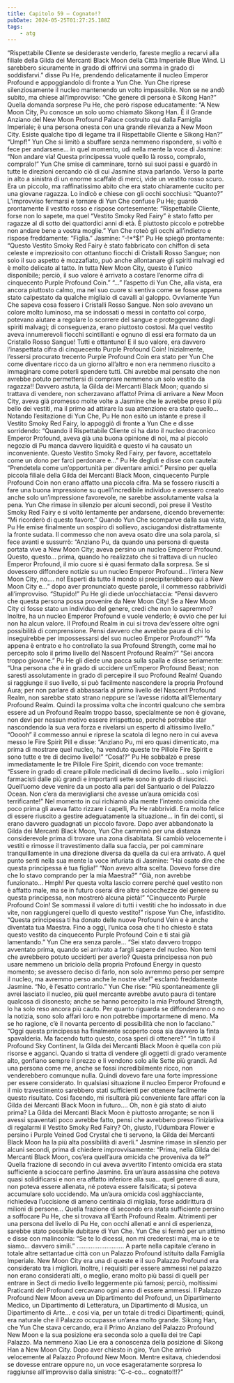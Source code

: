 ```yaml
---
title: Capitolo 59 – Cognato!?
pubDate: 2024-05-25T01:27:25.188Z
tags:
    - atg
---
```



“Rispettabile Cliente se desideraste venderlo, fareste meglio a recarvi alla filiale della Gilda dei Mercanti Black Moon della Città Imperiale Blue Wind. Lì sarebbero sicuramente in grado di offrirvi una somma in grado di soddisfarvi.” disse Pu He, prendendo delicatamente il nucleo Emperor Profound e appoggiandolo di fronte a Yun Che.
Yun Che riprese silenziosamente il nucleo mantenendo un volto impassibile. Non se ne andò subito, ma chiese all’improvviso: “Che genere di persona è Sikong Han?”
Quella domanda sorprese Pu He, che però rispose educatamente: “A New Moon City, Pu conosce un solo uomo chiamato Sikong Han. È il Grande Anziano del New Moon Profound Palace costruito qui dalla Famiglia Imperiale; è una persona onesta con una grande rilevanza a New Moon City. Esiste qualche tipo di legame tra il Rispettabile Cliente e Sikong Han?”
“Umpf!”
Yun Che si limitò a sbuffare senza nemmeno rispondere, si voltò e fece per andarsene… in quel momento, udì nella mente la voce di Jasmine: “Non andare via! Questa principessa vuole quello là rosso, compralo, compralo!”
Yun Che smise di camminare, tornò sui suoi passi e guardò in tutte le direzioni cercando ciò di cui Jasmine stava parlando. Verso la parte in alto a sinistra di un enorme scaffale di merci, vide un vestito rosso scuro. Era un piccolo, ma raffinatissimo abito che era stato chiaramente cucito per una giovane ragazza. Lo indicò e chiese con gli occhi socchiusi: “Quanto?”
L’improvviso fermarsi e tornare di Yun Che confuse Pu He; guardò prontamente il vestito rosso e rispose cortesemente: “Rispettabile Cliente, forse non lo sapete, ma quel “Vestito Smoky Red Fairy” è stato fatto per ragazze al di sotto dei quattordici anni di età. È piuttosto piccolo e potrebbe non andare bene a vostra moglie.”
Yun Che roteò gli occhi all’indietro e rispose freddamente: “Figlia.”
Jasmine: “-!*°$!”
Pu He spiegò prontamente: “Questo Vestito Smoky Red Fairy è stato fabbricato con chiffon di seta celeste e impreziosito con ottantuno fiocchi di Cristalli Rosso Sangue; non solo il suo aspetto è mozzafiato, può anche allontanare gli spiriti malvagi ed è molto delicato al tatto. In tutta New Moon City, questo è l’unico disponibile; perciò, il suo valore è arrivato a costare l’enorme cifra di cinquecento Purple Profound Coin.”
“…” l’aspetto di Yun Che, alla vista, era ancora piuttosto calmo, ma nel suo cuore si sentiva come se fosse appena stato calpestato da qualche migliaio di cavalli al galoppo.
Ovviamente Yun Che sapeva cosa fossero i Cristalli Rosso Sangue. Non solo avevano un colore molto luminoso, ma se indossati o messi in contatto col corpo, potevano aiutare a regolare lo scorrere del sangue e proteggevano dagli spiriti malvagi; di conseguenza, erano piuttosto costosi. Ma quel vestito aveva innumerevoli fiocchi scintillanti e ognuno di essi era formato da un Cristallo Rosso Sangue! Tutti e ottantuno! E il suo valore, era davvero l’inaspettata cifra di cinquecento Purple Profound Coin!
Inizialmente, l’essersi procurato trecento Purple Profound Coin era stato per Yun Che come diventare ricco da un giorno all’altro e non era nemmeno riuscito a immaginare come poterli spendere tutti. Chi avrebbe mai pensato che non avrebbe potuto permettersi di comprare nemmeno un solo vestito da ragazza!! Davvero astuta, la Gilda dei Mercanti Black Moon; quando si trattava di vendere, non scherzavano affatto!
Prima di arrivare a New Moon City, aveva già promesso molte volte a Jasmine che le avrebbe preso il più bello dei vestiti, ma il primo ad attirare la sua attenzione era stato quello…
Notando l’esitazione di Yun Che, Pu He non esitò un istante e prese il Vestito Smoky Red Fairy, lo appoggiò di fronte a Yun Che e disse sorridendo: “Quando il Rispettabile Cliente ci ha dato il nucleo draconico Emperor Profound, aveva già una buona opinione di noi, ma al piccolo negozio di Pu manca davvero liquidità e questo vi ha causato un inconveniente. Questo Vestito Smoky Red Fairy, per favore, accettatelo come un dono per farci perdonare e…”
Pu He deglutì e disse con cautela: “Prendetela come un’opportunità per diventare amici.”
Persino per quella piccola filiale della Gilda dei Mercanti Black Moon, cinquecento Purple Profound Coin non erano affatto una piccola cifra. Ma se fossero riusciti a fare una buona impressione su quell’incredibile individuo e avessero creato anche solo un’impressione favorevole, ne sarebbe assolutamente valsa la pena.
Yun Che rimase in silenzio per alcuni secondi, poi prese il Vestito Smoky Red Fairy e si voltò lentamente per andarsene, dicendo brevemente: “Mi ricorderò di questo favore.”
Quando Yun Che scomparve dalla sua vista, Pu He emise finalmente un sospiro di sollievo, asciugandosi distrattamente la fronte sudata. Il commesso che non aveva osato dire una sola parola, si fece avanti e sussurrò: “Anziano Pu, da quando una persona di questa portata vive a New Moon City; aveva persino un nucleo Emperor Profound. Questo, questo… prima, quando ho realizzato che si trattava di un nucleo Emperor Profound, il mio cuore si è quasi fermato dalla sorpresa. Se si dovessero diffondere notizie su un nucleo Emperor Profound… l’intera New Moon City, no…. no! Esperti da tutto il mondo si precipiterebbero qui a New Moon City e…” dopo aver pronunciato queste parole, il commesso rabbrividì all’improvviso.
“Stupido!” Pu He gli diede un’occhiataccia: “Pensi davvero che questa persona possa provenire da New Moon City! Se a New Moon City ci fosse stato un individuo del genere, credi che non lo sapremmo? Inoltre, ha un nucleo Emperor Profound e vuole venderlo; è ovvio che per lui non ha alcun valore. Il Profound Realm in cui si trova dev’essere oltre ogni possibilità di comprensione. Pensi davvero che avrebbe paura di chi lo inseguirebbe per impossessarsi del suo nucleo Emperor Profound?”
“Ma appena è entrato e ho controllato la sua Profound Strength, come mai ho percepito solo il primo livello del Nascent Profound Realm?”
“Sei ancora troppo giovane.” Pu He gli diede una pacca sulla spalla e disse seriamente: “Una persona che è in grado di uccidere un’Emperor Profound Beast; non saresti assolutamente in grado di percepire il suo Profound Realm! Quando si raggiunge il suo livello, si può facilmente nascondere la propria Profound Aura; per non parlare di abbassarla al primo livello del Nascent Profound Realm, non sarebbe stato strano neppure se l’avesse ridotta all’Elementary Profound Realm. Quindi la prossima volta che incontri qualcuno che sembra essere ad un Profound Realm troppo basso, specialmente se non è giovane, non devi per nessun motivo essere irrispettoso, perché potrebbe star nascondendo la sua vera forza e rivelarsi un esperto di altissimo livello.”
“Ooooh” il commesso annuì e riprese la scatola di legno nero in cui aveva messo le Fire Spirit Pill e disse: “Anziano Pu, mi ero quasi dimenticato, ma prima di mostrare quel nucleo, ha venduto queste tre Pillole Fire Spirit e sono tutte e tre di decimo livello!”
“Cosa!?” Pu He sobbalzò e prese immediatamente le tre Pillole Fire Spirit, dicendo con voce tremante: “Essere in grado di creare pillole medicinali di decimo livello… solo i migliori farmacisti dalle più grandi e importanti sette sono in grado di riuscirci. Quell’uomo deve venire da un posto alla pari del Santuario o del Palazzo Ocean. Non c’era da meravigliarsi che avesse un’aura omicida così terrificante!”
Nel momento in cui richiamò alla mente l’intento omicida che poco prima gli aveva fatto rizzare i capelli, Pu He rabbrividì. Era molto felice di essere riuscito a gestire adeguatamente la situazione… in fin dei conti, si erano davvero guadagnati un piccolo favore.
Dopo aver abbandonato la Gilda dei Mercanti Black Moon, Yun Che camminò per una distanza considerevole prima di trovare una zona disabitata. Si cambiò velocemente i vestiti e rimosse il travestimento dalla sua faccia, per poi camminare tranquillamente in una direzione diversa da quella da cui era arrivato. A quel punto sentì nella sua mente la voce infuriata di Jasmine:
“Hai osato dire che questa principessa è tua figlia!”
“Non avevo altra scelta. Dovevo forse dire che lo stavo comprando per la mia Maestra?”
“Già, non avrebbe funzionato… Hmph! Per questa volta lascio correre perché quel vestito non è affatto male, ma se in futuro oserai dire altre sciocchezze del genere su questa principessa, non mostrerò alcuna pietà!”
“Cinquecento Purple Profound Coin! Se sommassi il valore di tutti i vestiti che ho indossato in due vite, non raggiungerei quello di questo vestito!” rispose Yun Che, infastidito.
“Questa principessa ti ha donato delle nuove Profound Vein e è anche diventata tua Maestra. Fino a oggi, l’unica cosa che ti ho chiesto è stata questo vestito da cinquecento Purple Profound Coin e ti stai già lamentando.”
Yun Che era senza parole…
“Sei stato davvero troppo avventato prima, quando sei arrivato a fargli sapere del nucleo. Non temi che avrebbero potuto ucciderti per averlo? Questa principessa non può usare nemmeno un briciolo della propria Profound Energy in questo momento; se avessero deciso di farlo, non solo avremmo perso per sempre il nucleo, ma avremmo perso anche le nostre vite!” esclamò freddamente Jasmine.
“No, è l’esatto contrario.” Yun Che rise: “Più spontaneamente gli avrei lasciato il nucleo, più quel mercante avrebbe avuto paura di tentare qualcosa di disonesto; anche se hanno percepito la mia Profound Strength, lo ha solo reso ancora più cauto. Per quanto riguarda se diffonderanno o no la notizia, sono solo affari loro e non potrebbe importarmene di meno. Ma se ho ragione, c’è il novanta percento di possibilità che non lo facciano.”
“Oggi questa principessa ha finalmente scoperto cosa sia davvero la finta spavalderia. Ma facendo tutto questo, cosa speri di ottenere?”
“In tutto il Profound Sky Continent, la Gilda dei Mercanti Black Moon è quella con più risorse e agganci. Quando si tratta di vendere gli oggetti di grado veramente alto, gonfiano sempre il prezzo e li vendono solo alle Sette più grandi. Ad una persona come me, anche se fossi incredibilmente ricco, non venderebbero comunque nulla. Quindi dovevo fare una forte impressione per essere considerato. In qualsiasi situazione il nucleo Emperor Profound e il mio travestimento sarebbero stati sufficienti per ottenere facilmente questo risultato. Così facendo, mi risulterà più conveniente fare affari con la Gilda dei Mercanti Black Moon in futuro…. Oh, non è già stato di aiuto prima? La Gilda dei Mercanti Black Moon è piuttosto arrogante; se non li avessi spaventati poco avrebbe fatto, pensi che avrebbero preso l’iniziativa di regalarmi il Vestito Smoky Red Fairy? Oh, giusto, l’Udumbara Flower e persino i Purple Veined God Crystal che ti servono, la Gilda dei Mercanti Black Moon ha la più alta possibilità di averli.”
Jasmine rimase in silenzio per alcuni secondi, prima di chiedere improvvisamente: “Prima, nella Gilda dei Mercanti Black Moon, cos’era quell’aura omicida che proveniva da te?”
Quella frazione di secondo in cui aveva avvertito l’intento omicida era stata sufficiente a scioccare perfino Jasmine. Era un’aura assassina che poteva quasi solidificarsi e non era affatto inferiore alla sua… quel genere di aura, non poteva essere allenata, né poteva essere falsificata; si poteva accumulare solo uccidendo. Ma un’aura omicida così agghiacciante, richiedeva l’uccisione di ameno centinaia di migliaia, forse addirittura di milioni di persone…
Quella frazione di secondo era stata sufficiente persino a soffocare Pu He, che si trovava all’Earth Profound Realm. Altrimenti per una persona del livello di Pu He, con occhi allenati e anni di esperienza, sarebbe stato possibile dubitare di Yun Che.
Yun Che si fermò per un attimo e disse con malinconia: “Se te lo dicessi, non mi crederesti mai, ma io e te siamo… davvero simili.”
………………………
A parte nella capitale c’erano in totale altre settantadue città con un Palazzo Profound istituito dalla Famiglia Imperiale. New Moon City era una di queste e il suo Palazzo Profound era considerato tra i migliori. Inoltre, i requisiti per essere ammessi nel palazzo non erano considerati alti, o meglio, erano molto più bassi di quelli per entrare in Sect di medio livello leggermente più famosi; perciò, moltissimi Praticanti del Profound cercavano ogni anno di essere ammessi.
Il Palazzo Profound New Moon aveva un Dipartimento del Profound, un Dipartimento Medico, un Dipartimento di Letteratura, un Dipartimento di Musica, un Dipartimento di Arte… e così via, per un totale di tredici Dipartimenti; quindi, era naturale che il Palazzo occupasse un’area molto grande. Sikong Han, che Yun Che stava cercando, era il Primo Anziano del Palazzo Profound New Moon e la sua posizione era seconda solo a quella dei tre Capi Palazzo. Ma nemmeno Xiao Lie era a conoscenza della posizione di Sikong Han a New Moon City.
Dopo aver chiesto in giro, Yun Che arrivò velocemente al Palazzo Profound New Moon. Mentre esitava, chiedendosi se dovesse entrare oppure no, un voce esageratamente sorpresa lo raggiunse all’improvviso dalla sinistra: “C-c-co… cognato!!!?”

